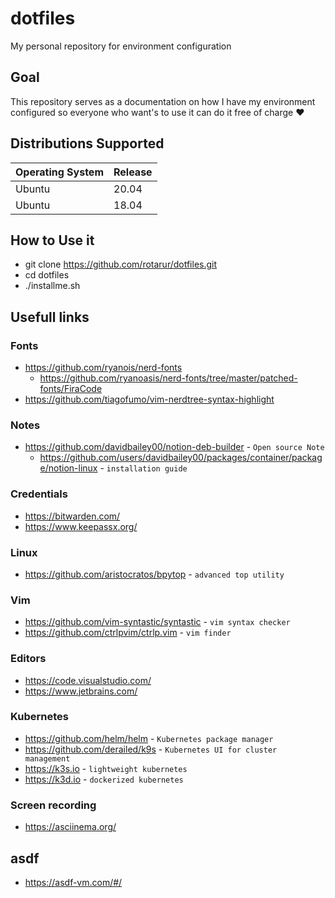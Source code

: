 # dotfiles
My personal repository for environment configuration

## Goal
This repository serves as a documentation on how I have my environment configured so everyone who want's to use it can do it free of charge :heart:

## Distributions Supported
| Operating System | Release |
| ---------------- | ------- |
| Ubuntu           | 20.04   |
| Ubuntu           | 18.04   |



## How to Use it
- git clone https://github.com/rotarur/dotfiles.git
- cd dotfiles
- ./installme.sh

## Usefull links
### Fonts
- https://github.com/ryanois/nerd-fonts
  - https://github.com/ryanoasis/nerd-fonts/tree/master/patched-fonts/FiraCode
- https://github.com/tiagofumo/vim-nerdtree-syntax-highlight

### Notes
- https://github.com/davidbailey00/notion-deb-builder - `Open source Note`
  - https://github.com/users/davidbailey00/packages/container/package/notion-linux - `installation guide`

### Credentials
- https://bitwarden.com/
- https://www.keepassx.org/

### Linux
- https://github.com/aristocratos/bpytop - `advanced top utility`

### Vim
- https://github.com/vim-syntastic/syntastic - `vim syntax checker`
- https://github.com/ctrlpvim/ctrlp.vim - `vim finder`

### Editors
- https://code.visualstudio.com/
- https://www.jetbrains.com/

### Kubernetes
- https://github.com/helm/helm - `Kubernetes package manager`
- https://github.com/derailed/k9s - `Kubernetes UI for cluster management`
- https://k3s.io - `lightweight kubernetes`
- https://k3d.io - `dockerized kubernetes`

### Screen recording
- https://asciinema.org/

## asdf
- https://asdf-vm.com/#/
